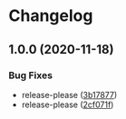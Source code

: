 # Changelog

## 1.0.0 (2020-11-18)


### Bug Fixes

* release-please ([3b17877](https://www.github.com/dxos/mdns/commit/3b178774018176592037a816166d88d90b6cd59f))
* release-please ([2cf071f](https://www.github.com/dxos/mdns/commit/2cf071f16cd8203472560accfde0189bfef48c8e))
